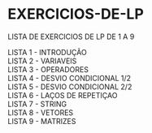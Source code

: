# EXERCICIOS-DE-LP
LISTA DE EXERCICIOS DE LP DE 1 A 9

LISTA 1 - INTRODUÇÃO <BR>
LISTA 2 - VARIAVEIS<BR>
LISTA 3 - OPERADORES<BR>
LISTA 4 - DESVIO CONDICIONAL 1/2 <BR>
LISTA 5 - DESVIO CONDICIONAL 2/2<BR>
LISTA 6 - LAÇOS DE REPETIÇAO <BR>
LISTA 7 - STRING<BR>
LISTA 8 - VETORES<BR>
LISTA 9 - MATRIZES<BR>
